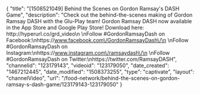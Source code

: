 {
    "title": "[1508521049] Behind the Scenes on Gordon Ramsay's DASH Game",
    "description": "Check out the behind-the-scenes making of Gordon Ramsay DASH with the Glu-Play team! Gordon Ramsay DASH now available in the App Store and Google Play Store!  Download here: http:\/\/hyperurl.co\/grd_video\n \nFollow #GordonRamsayDash on Facebook:\nhttps:\/\/www.facebook.com\/GordonRamsayDash\/\n \nFollow #GordonRamsayDash on Instagram:\nhttps:\/\/www.instagram.com\/ramsaydash\/\n \nFollow #GordonRamsayDash on Twitter:\nhttps:\/\/twitter.com\/RamsayDASH",
    "channelid": "123179143",
    "videoid": "123179050",
    "date_created": "1467212445",
    "date_modified": "1508373255",
    "type": "captivate",
    "layout": "channelVideo",
    "url": "\/food-network\/behind-the-scenes-on-gordon-ramsay-s-dash-game\/123179143-123179050"
}